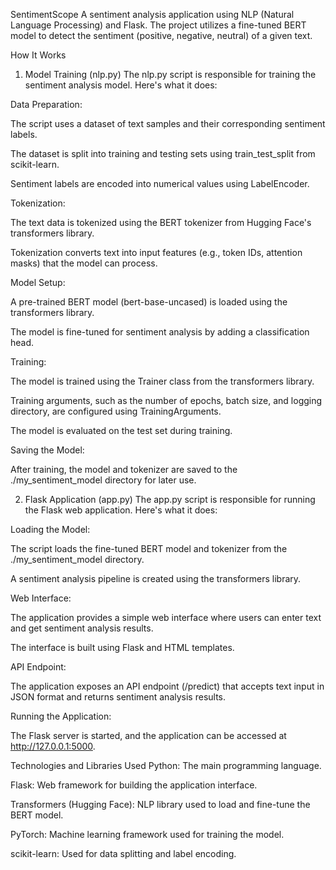 SentimentScope
A sentiment analysis application using NLP (Natural Language Processing) and Flask. The project utilizes a fine-tuned BERT model to detect the sentiment (positive, negative, neutral) of a given text.

How It Works
1. Model Training (nlp.py)
The nlp.py script is responsible for training the sentiment analysis model. Here's what it does:

Data Preparation:

The script uses a dataset of text samples and their corresponding sentiment labels.

The dataset is split into training and testing sets using train_test_split from scikit-learn.

Sentiment labels are encoded into numerical values using LabelEncoder.

Tokenization:

The text data is tokenized using the BERT tokenizer from Hugging Face's transformers library.

Tokenization converts text into input features (e.g., token IDs, attention masks) that the model can process.

Model Setup:

A pre-trained BERT model (bert-base-uncased) is loaded using the transformers library.

The model is fine-tuned for sentiment analysis by adding a classification head.

Training:

The model is trained using the Trainer class from the transformers library.

Training arguments, such as the number of epochs, batch size, and logging directory, are configured using TrainingArguments.

The model is evaluated on the test set during training.

Saving the Model:

After training, the model and tokenizer are saved to the ./my_sentiment_model directory for later use.

2. Flask Application (app.py)
The app.py script is responsible for running the Flask web application. Here's what it does:

Loading the Model:

The script loads the fine-tuned BERT model and tokenizer from the ./my_sentiment_model directory.

A sentiment analysis pipeline is created using the transformers library.

Web Interface:

The application provides a simple web interface where users can enter text and get sentiment analysis results.

The interface is built using Flask and HTML templates.

API Endpoint:

The application exposes an API endpoint (/predict) that accepts text input in JSON format and returns sentiment analysis results.

Running the Application:

The Flask server is started, and the application can be accessed at http://127.0.0.1:5000.

Technologies and Libraries Used
Python: The main programming language.

Flask: Web framework for building the application interface.

Transformers (Hugging Face): NLP library used to load and fine-tune the BERT model.

PyTorch: Machine learning framework used for training the model.

scikit-learn: Used for data splitting and label encoding.

